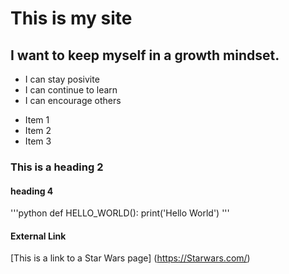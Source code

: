 # This is my site
## I want to keep myself in a growth mindset.
- I can stay posivite
- I can continue to learn
- I can encourage others
* Item 1
* Item 2
* Item 3
### This is a heading 2
#### heading 4
'''python
  def HELLO_WORLD():
   print('Hello World')
'''
#### External Link
[This is a link to a Star Wars page] (https://Starwars.com/)
